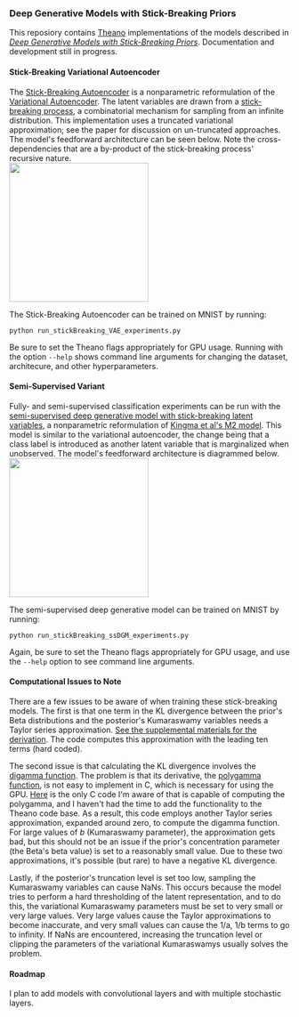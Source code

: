 ### Deep Generative Models with Stick-Breaking Priors
This reposiory contains [Theano](https://github.com/Theano) implementations of the models described in [*Deep Generative Models with Stick-Breaking Priors*](http://arxiv.org/abs/1605.06197).  Documentation and development still in progress.   

#### Stick-Breaking Variational Autoencoder
The [Stick-Breaking Autoencoder](https://github.com/enalisnick/stick-breaking_dgms/blob/master/models/StickBreaking_VAE.py) is a nonparametric reformulation of the [Variational Autoencoder](https://arxiv.org/abs/1312.6114).  The latent variables are drawn from a [stick-breaking process](http://blog.shakirm.com/2015/12/machine-learning-trick-of-the-day-6-tricks-with-sticks/), a combinatorial mechanism for sampling from an infinite distribution.  This implementation uses a truncated variational approximation; see the paper for discussion on un-truncated approaches.  The model's feedforward architecture can be seen below.  Note the cross-dependencies that are a by-product of the stick-breaking process' recursive nature.  
<img src="http://www.ics.uci.edu/~enalisni/SBAE_arch.png" width="250">

The Stick-Breaking Autoencoder can be trained on MNIST by running:

    python run_stickBreaking_VAE_experiments.py
Be sure to set the Theano flags appropriately for GPU usage.  Running with the option ```--help``` shows command line arguments for changing the dataset, architecure, and other hyperparameters.

#### Semi-Supervised Variant
Fully- and semi-supervised classification experiments can be run with the [semi-supervised deep generative model with stick-breaking latent variables](https://github.com/enalisnick/stick-breaking_dgms/blob/master/models/ss_StickBreaking_DGM.py), a nonparametric reformulation of [Kingma et al's M2 model](http://arxiv.org/abs/1406.5298).  This model is similar to the variational autoencoder, the change being that a class label is introduced as another latent variable that is marginalized when unobserved.  The model's feedforward architecture is diagrammed below.  
<img src="http://www.ics.uci.edu/~enalisni/NP-SSDGM_arch.png" width="250">

The semi-supervised deep generative model can be trained on MNIST by running:

    python run_stickBreaking_ssDGM_experiments.py
Again, be sure to set the Theano flags appropriately for GPU usage, and use the ```--help``` option to see command line arguments.

#### Computational Issues to Note
There are a few issues to be aware of when training these stick-breaking models.  The first is that one term in the KL divergence between the prior's Beta distributions and the posterior's Kumaraswamy variables needs a Taylor series approximation.  [See the supplemental materials for the derivation](http://www.ics.uci.edu/~enalisni/sb_dgm_supp_mat.pdf).  The code computes this approximation with the leading ten terms (hard coded).

The second issue is that calculating the KL divergence involves the [digamma function](https://en.wikipedia.org/wiki/Digamma_function).  The problem is that its derivative, the [polygamma function](https://en.wikipedia.org/wiki/Polygamma_function), is not easy to implement in C, which is necessary for using the GPU.  [Here](https://sourceforge.net/p/mcmc-jags/code-0/ci/default/tree/src/jrmath/polygamma.c) is the only C code I'm aware of that is capable of computing the polygamma, and I haven't had the time to add the functionality to the Theano code base.  As a result, this code employs another Taylor series approximation, expanded around zero, to compute the digamma function.  For large values of *b* (Kumaraswamy parameter), the approximation gets bad, but this should not be an issue if the prior's concentration parameter (the Beta's beta value) is set to a reasonably small value.  Due to these two approximations, it's possible (but rare) to have a negative KL divergence. 

Lastly, if the posterior's truncation level is set too low, sampling the Kumaraswamy variables can cause NaNs.  This occurs because the model tries to perform a hard thresholding of the latent representation, and to do this, the variational Kumaraswamy parameters must be set to very small or very large values.  Very large values cause the Taylor approximations to become inaccurate, and very small values can cause the 1/a, 1/b terms to go to infinity.  If NaNs are encountered, increasing the truncation level or clipping the parameters of the variational Kumaraswamys usually solves the problem. 

#### Roadmap 
I plan to add models with convolutional layers and with multiple stochastic layers.
